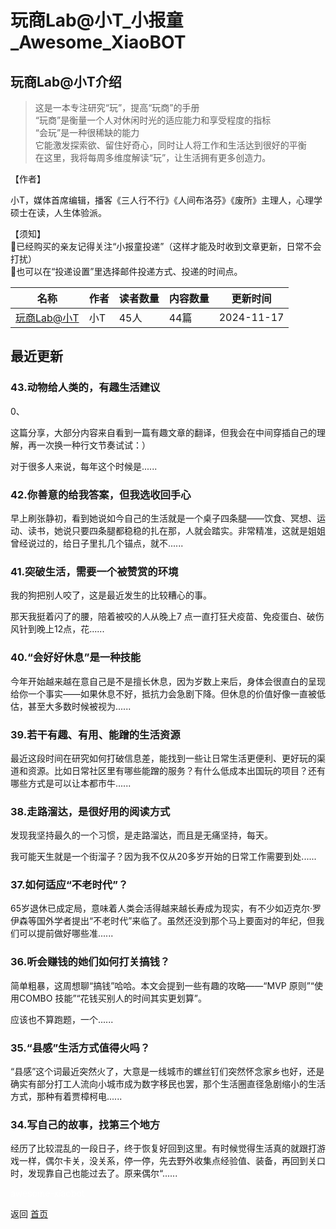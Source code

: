 # 玩商Lab@小T_小报童_Awesome_XiaoBOT

## 玩商Lab@小T介绍
> 这是一本专注研究“玩”，提高“玩商”的手册    
“玩商”是衡量一个人对休闲时光的适应能力和享受程度的指标    
“会玩”是一种很稀缺的能力    
它能激发探索欲、留住好奇心，同时让人将工作和生活达到很好的平衡    
在这里，我将每周多维度解读“玩”，让生活拥有更多创造力。    
    
【作者】    
    
小T，媒体首席编辑，播客《三人行不行》《人间布洛芬》《废所》主理人，心理学硕士在读，人生体验派。    
    
【须知】    
🍃已经购买的亲友记得关注“小报童投递”（这样才能及时收到文章更新，日常不会打扰）    
🍃也可以在“投递设置”里选择邮件投递方式、投递的时间点。  
  


|名称|作者|读者数量|内容数量|更新时间|
|---|---|---|---|---|
|[玩商Lab@小T](https://xiaobot.net/p/xiaoThaohaowan?refer=0b133df9-27dc-423b-8101-639049001c13)|小T|45人|44篇|2024-11-17|

## 最近更新
### 43.动物给人类的，有趣生活建议

0、

这篇分享，大部分内容来自看到一篇有趣文章的翻译，但我会在中间穿插自己的理解，再一次换一种行文节奏试试：）

对于很多人来说，每年这个时候是......

### 42.你善意的给我答案，但我选收回手心

早上刷张静初，看到她说如今自己的生活就是一个桌子四条腿——饮食、冥想、运动、读书，她说只要四条腿都稳稳的扎在那，人就会踏实。非常精准，这就是姐姐曾经说过的，给日子里扎几个锚点，就不......

### 41.突破生活，需要一个被赞赏的环境

我的狗把别人咬了，这是最近发生的比较糟心的事。



那天我挺着闪了的腰，陪着被咬的人从晚上7 点一直打狂犬疫苗、免疫蛋白、破伤风针到晚上12点，花......

### 40.“会好好休息”是一种技能

今年开始越来越在意自己是不是擅长休息，因为岁数上来后，身体会很直白的呈现给你一个事实——如果休息不好，抵抗力会急剧下降。但休息的价值好像一直被低估，甚至大多数时候被视为......

### 39.若干有趣、有用、能蹭的生活资源

最近这段时间在研究如何打破信息差，能找到一些让日常生活更便利、更好玩的渠道和资源。比如日常社区里有哪些能蹭的服务？有什么低成本出国玩的项目？还有哪些方式是可以让本都市牛......

### 38.走路溜达，是很好用的阅读方式

 发现我坚持最久的一个习惯，是走路溜达，而且是无痛坚持，每天。



我可能天生就是一个街溜子？因为我不仅从20多岁开始的日常工作需要到处......

### 37.如何适应“不老时代”？

65岁退休已成定局，意味着人类会活得越来越长寿成为现实，有不少如迈克尔·罗伊森等国外学者提出“不老时代”来临了。虽然还没到那个马上要面对的年纪，但我们可以提前做好哪些准......

### 36.听会赚钱的她们如何打关搞钱？

简单粗暴，这周想聊“搞钱”哈哈。本文会提到一些有趣的攻略——“MVP 原则”“使用COMBO 技能”“花钱买别人的时间其实更划算”。

应该也不算跑题，一个......

### 35.“县感”生活方式值得火吗？



“县感”这个词最近突然火了，大意是一线城市的螺丝钉们突然怀念家乡也好，还是确实有部分打工人流向小城市成为数字移民也罢，那个生活圈直径急剧缩小的生活方式，那种有着贾樟柯电......

### 34.写自己的故事，找第三个地方

经历了比较混乱的一段日子，终于恢复好回到这里。有时候觉得生活真的就跟打游戏一样，偶尔卡关，没关系，停一停，先去野外收集点经验值、装备，再回到关口时，发现靠自己也能过去了。原来偶尔“......


<a href="https://github.com/Reno9527/awesome-xiaobot" style="color: white; text-decoration: none;">awesome-xiaobot</a>

返回 [首页](../README.md)
